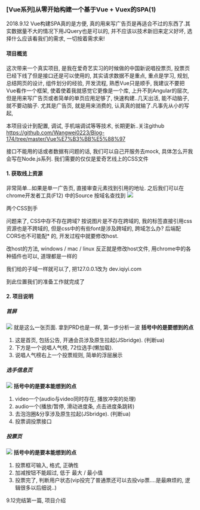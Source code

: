 ### [Vue系列]从零开始构建一个基于Vue + Vuex的SPA(1)
2018.9.12
Vue构建SPA真的是方便, 真的用来写广告页是再适合不过的东西了.其实数据量不大的情况下用JQuery也是可以的, 并不应该以技术新旧来定义好坏, 选择什么应该看我们的需求, 一切按着需求来!

#### 项目概览
这次带来一个真实项目, 是我在爱奇艺实习的时候做的中国新说唱投票页, 投票页已经下线了但是接口还是可以使用的, 其实请求数据不是重点, 重点是学习, 规划, 总结网页的设计, 组件划分的经验, 开发流程, 熟悉Vue只是顺手, 我建议不要把Vue看作一个框架, 使着使着我就感觉它更像是一个库, 上升不到Angular的层次, 但是用来写广告页或者简单的单页应用足够了, 快速构建..几天出活, 能不动脑子, 就不要动脑子. 尤其是广告页, 就是用来消费的, 认真真的就输了.凡事先从小的写起,

本项目设计到配置, 调试, 手机端调试等等技术, 长期更新..关注github https://github.com/Wangwei0223/Blog-174/tree/master/Vue%E7%B3%BB%E5%88%97

接口不能用的话或者数据有问题的话, 我们可以自己开服务去mock, 具体怎么开我会写在Node.js系列. 我们需要的仅仅是爱奇艺线上的CSS文件

#### 1. 获取线上资源
非常简单...如果是单一广告页, 直接审查元素找到引用的地址.
之后我们可以在chrome开发者工具(F12) 中的Source 按域名查找到
![](https://github.com/Wangwei0223/Blog-174/blob/master/Vue%E7%B3%BB%E5%88%97/image/%E8%8E%B7%E5%8F%96%E7%BA%BF%E4%B8%8A%E8%B5%84%E6%BA%90.png?raw=true)

两个CSS到手

问题来了, CSS中存不存在跨域? 
按说图片是不存在跨域的, 我的标签直接引用css资源也是不跨域的, 但是css中的有些font是涉及跨域的, 跨域怎么办? 后端配CORS也不可能配* 的, 开发过程中就要修改host.

改host的方法, windows / mac / linux 反正就是修改host文件, 用chrome中的各种插件也可以, 道理都是一样的

我们给的子域一样就可以了, 把127.0.0.1改为 dev.iqiyi.com

到此位置我们的准备工作就完成了

#### 2. 项目说明
##### 首屏
![](https://github.com/Wangwei0223/Blog-174/blob/master/Vue%E7%B3%BB%E5%88%97/image/first.png?raw=true)
就是这么一张页面.
拿到PRD也是一样, 第一步分析一波 **括号中的是要想到的点**
1. 这是首页, 包括公告, 开通会员涉及原生拉起(JSbridge). (判断ua)
2. 下方是一个说唱人气榜, 72位选手(懒加载). 
3. 说唱人气榜右上一个投票规则, 简单的浮层展示

##### 选手信息页
![](https://github.com/Wangwei0223/Blog-174/blob/master/Vue%E7%B3%BB%E5%88%97/image/player.png?raw=true)
**括号中的是要本能想到的点**
1. video一个(audio与video同时存在, 播放冲突的处理)
2. audio一个(播放/暂停, 滑动进度条, 点击进度条跳转)
3. 去泡泡圈&分享涉及原生拉起(JSbridge). (判断ua)
4. 投票调投票接口

##### 投票页
![](https://github.com/Wangwei0223/Blog-174/blob/master/Vue%E7%B3%BB%E5%88%97/image/vote.png?raw=true)
**括号中的是要本能想到的点**
1. 投票框可输入, 格式, 正确性
2. 加减按钮不能超过, 低于 最大 / 最小值
3. 投票完了, 判断用户状态(vip投完了普通票还可以去投vip票....是最麻烦的, 逻辑很多以后细说..)

9.12完结第一篇, 项目介绍